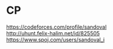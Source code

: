 # CP
https://codeforces.com/profile/sandoval \
http://uhunt.felix-halim.net/id/825505 \
https://www.spoj.com/users/sandoval_i
